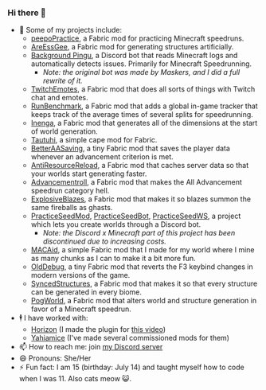 ### Hi there 👋

- 🔭 Some of my projects include:
    - [peepoPractice](https://github.com/faluhub/peepoPractice), a Fabric mod for practicing Minecraft speedruns.
    - [AreEssGee](https://github.com/faluhub/AreEssGee), a Fabric mod for generating structures artificially.
    - [Background Pingu](https://github.com/faluhub/background-pingu-v2), a Discord bot that reads Minecraft logs and automatically detects issues. Primarily for Minecraft Speedrunning.
        - *Note: the original bot was made by Maskers, and I did a full rewrite of it.*
    - [TwitchEmotes](https://github.com/faluhub/TwitchEmotes), a Fabric mod that does all sorts of things with Twitch chat and emotes.
    - [RunBenchmark](https://github.com/faluhub/runbenchmark), a Fabric mod that adds a global in-game tracker that keeps track of the average times of several splits for speedrunning.
    - [Inenga](https://github.com/faluhub/Inenga), a Fabric mod that generates all of the dimensions at the start of world generation.
    - [Tautuhi](https://github.com/faluhub/Tautuhi), a simple cape mod for Fabric.
    - [BetterAASaving](https://github.com/faluhub/BetterAASaving), a tiny Fabric mod that saves the player data whenever an advancement criterion is met.
    - [AntiResourceReload](https://github.com/faluhub/antiresourcereload), a Fabric mod that caches server data so that your worlds start generating faster.
    - [Advancementroll](https://github.com/faluhub/advancementroll), a Fabric mod that makes the All Advancement speedrun category hell.
    - [ExplosiveBlazes](https://github.com/faluhub/explosiveblazes), a Fabric mod that makes it so blazes summon the same fireballs as ghasts.
    - [PracticeSeedMod](https://github.com/faluhub/practice-seed-mod), [PracticeSeedBot](https://github.com/faluhub/practice-seed-bot), [PracticeSeedWS](https://github.com/faluhub/practice-seed-ws), a project which lets you create worlds through a Discord bot.
        - *Note: the Discord x Minecraft part of this project has been discontinued due to increasing costs.*
    - [MACAid](https://github.com/faluhub/macaid), a simple Fabric mod that I made for my world where I mine as many chunks as I can to make it a bit more fun.
    - [OldDebug](https://github.com/faluhub/olddebug), a tiny Fabric mod that reverts the F3 keybind changes in modern versions of the game.
    - [SyncedStructures](https://github.com/faluhub/syncedstructures), a Fabric mod that makes it so that every structure can be generated in every biome.
    - [PogWorld](https://github.com/faluhub/pogworld), a Fabric mod that alters world and structure generation in favor of a Minecraft speedrun.
- 🕴️ I have worked with:
  - [Horizon](https://www.youtube.com/@The_Horizon) (I made the plugin for [this video](https://www.youtube.com/watch?v=kHWttkoiLws))
  - [Yahiamice](https://twitch.tv/yahiamice) (I've made several commissioned mods for them)
- 📫 How to reach me: join [my Discord server](https://discord.gg/s9m8gf6pju)
- 😄 Pronouns: She/Her
- ⚡ Fun fact: I am 15 (birthday: July 14) and taught myself how to code when I was 11. Also cats meow 😺.
